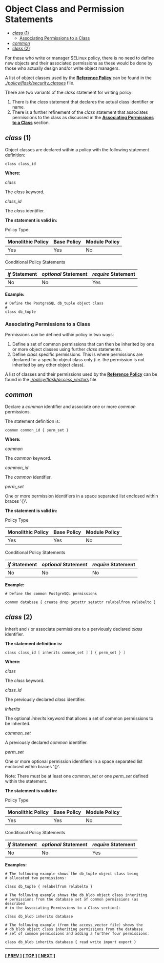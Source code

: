 # Object Class and Permission Statements

- [*class* (1)](#class-1)
  - [Associating Permissions to a Class](#associating-permissions-to-a-class)
- [*common*](#common)
- [*class* (2)](#class-2)

For those who write or manager SELinux policy, there is no need to
define new objects and their associated permissions as these would be
done by those who actually design and/or write object managers.

A list of object classes used by the [**Reference
Policy**](https://github.com/SELinuxProject/refpolicy) can be found in the
[*./policy/flask/security\_classes*](https://github.com/SELinuxProject/refpolicy/tree/master/policy/flask/security_classes)
file.

There are two variants of the *class* statement for writing policy:

1. There is the *class* statement that declares the actual class
   identifier or name.
2. There is a further refinement of the *class* statement that
   associates permissions to the class as discussed in the
   [**Associating Permissions to a Class**](#associating-permissions-to-a-class)
   section.

## *class* (1)

Object classes are declared within a policy with the following statement
definition:

```
class class_id
```

**Where:**

*class*

The *class* keyword.

*class_id*

The *class* identifier.

**The statement is valid in:**

Policy Type

| Monolithic Policy       | Base Policy             | Module Policy           |
| ----------------------- | ----------------------- | ----------------------- |
| Yes                     | Yes                     | No                      |

Conditional Policy Statements

| *if* Statement          | *optional* Statement    | *require* Statement     |
| ----------------------- | ----------------------- | ----------------------- |
| No                      | No                      | Yes                     |

**Example:**

```
# Define the PostgreSQL db_tuple object class
#
class db_tuple
```

### Associating Permissions to a Class

Permissions can be defined within policy in two ways:

1. Define a set of common permissions that can then be inherited by one
   or more object classes using further *class* statements.
2. Define *class* specific permissions. This is where permissions are
   declared for a specific object class only (i.e. the permission is
   not inherited by any other object class).

A list of classes and their permissions used by the [**Reference
Policy**](https://github.com/SELinuxProject/refpolicy) can be found in
the
[*./policy/flask/access\_vectors*](https://github.com/SELinuxProject/refpolicy/tree/master/policy/flask/access_vectors)
file.

## *common*

Declare a *common* identifier and associate one or more *common* permissions.

The statement definition is:

```
common common_id { perm_set }
```

**Where:**

*common*

The *common* keyword.

*common_id*

The *common* identifier.

*perm_set*

One or more permission identifiers in a space separated list enclosed within
braces \'\{\}\'.

**The statement is valid in:**

Policy Type

| Monolithic Policy       | Base Policy             | Module Policy           |
| ----------------------- | ----------------------- | ----------------------- |
| Yes                     | Yes                     | No                      |

Conditional Policy Statements

| *if* Statement          | *optional* Statement    | *require* Statement     |
| ----------------------- | ----------------------- | ----------------------- |
| No                      | No                      | No                      |

**Example:**

```
# Define the common PostgreSQL permissions

common database { create drop getattr setattr relabelfrom relabelto }
```

## *class* (2)

Inherit and / or associate permissions to a perviously declared *class*
identifier.

**The statement definition is:**

```
class class_id [ inherits common_set ] [ { perm_set } ]
```

**Where:**

*class*

The *class* keyword.

*class_id*

The previously declared *class* identifier.

*inherits*

The optional *inherits* keyword that allows a set of common permissions to be
inherited.

*common_set*

A previously declared *common* identifier.

*perm_set*

One or more optional permission identifiers in a space separated list enclosed
within braces \'\{\}\'.

Note: There must be at least one *common_set* or one *perm_set* defined within
the statement.

**The statement is valid in:**

Policy Type

| Monolithic Policy       | Base Policy             | Module Policy           |
| ----------------------- | ----------------------- | ----------------------- |
| Yes                     | Yes                     | No                      |

Conditional Policy Statements

| *if* Statement          | *optional* Statement    | *require* Statement     |
| ----------------------- | ----------------------- | ----------------------- |
| No                      | No                      | Yes                     |

**Examples:**

```
# The following example shows the db_tuple object class being
# allocated two permissions:

class db_tuple { relabelfrom relabelto }
```

```
# The following example shows the db_blob object class inheriting
# permissions from the database set of common permissions (as described
# in the Associating Permissions to a Class section):

class db_blob inherits database
```

```
# The following example (from the access_vector file) shows the
# db_blob object class inheriting permissions from the database
# set of common permissions and adding a further four permissions:

class db_blob inherits database { read write import export }
```

<!-- %CUTHERE% -->

---
**[[ PREV ]](xperm_rules.md)** **[[ TOP ]](#)** **[[ NEXT ]](conditional_statements.md)**
